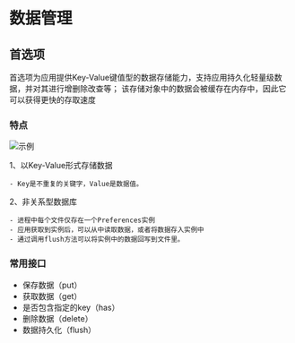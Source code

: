 # 数据管理

## 首选项

首选项为应用提供Key-Value键值型的数据存储能力，支持应用持久化轻量级数据，并对其进行增删除改查等；
该存储对象中的数据会被缓存在内存中，因此它可以获得更快的存取速度

### 特点

![示例](https://alliance-communityfile-drcn.dbankcdn.com/FileServer/getFile/cmtyPub/103/404/958/0260086000103404958.20221102133754.12375442517269967648668670198659:50001231000000:2800:97EB15B8DA0A699559915D9178129C46DE797C3D6EAE0C167979A15D03491D67.png)

1、以Key-Value形式存储数据

    - Key是不重复的关键字，Value是数据值。

2、非关系型数据库

    - 进程中每个文件仅存在一个Preferences实例
    - 应用获取到实例后，可以从中读取数据，或者将数据存入实例中
    - 通过调用flush方法可以将实例中的数据回写到文件里。

### 常用接口

- 保存数据（put）
- 获取数据（get）
- 是否包含指定的key（has）
- 删除数据（delete）
- 数据持久化（flush）
